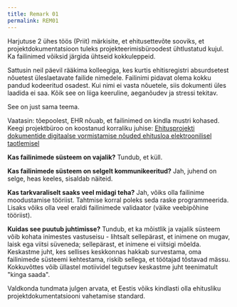 ```yaml
---
title: Remark 01
permalink: REM01
---
```


Harjutuse 2 ühes töös (Priit) märkisite, et ehitusettevõte sooviks, et projektdokumentatsioon tuleks projekteerimisbüroodest ühtlustatud kujul. Ka failinimed võiksid järgida ühtseid kokkuleppeid.

Sattusin neil päevil rääkima kolleegiga, kes kurtis ehitisregistri absurdsetest nõuetest üleslaetavate failide nimedele. Failinimi pidavat olema kokku pandud kodeeritud osadest. Kui nimi ei vasta nõuetele, siis dokumenti üles laadida ei saa. Kõik see on liiga keeruline, aeganõudev ja stressi tekitav.

See on just sama teema. 

Vaatasin: tõepoolest, EHR nõuab, et failinimed on kindla mustri kohased. Keegi projektbüroo on koostanud korraliku juhise: [Ehitusprojekti dokumentide digitaalse
vormistamise nõuded ehitusloa elektroonilisel taotlemisel](https://www.mkm.ee/sites/default/files/juhend_-_ehitusprojekti_digivormistamine_ehitusloa_taotlemisel_10.02.2015.pdf)

__Kas failinimede süsteem on vajalik?__ Tundub, et küll.

__Kas failinimede süsteem on selgelt kommunikeeritud?__ Jah, juhend on selge, heas keeles, sisaldab näiteid.

__Kas tarkvaraliselt saaks veel midagi teha?__ Jah, võiks olla failinime moodustamise tööriist. Tahtmise korral poleks seda raske programmeerida. Lisaks võiks olla veel eraldi failinimede validaator (väike veebipõhine tööriist).

__Kuidas see puutub juhtimisse?__ Tundub, et ka mõistlik ja vajalik süsteem võib kohata inimestes vastuseisu - lihtsalt sellepärast, et inimene on mugav, laisk ega viitsi süveneda; sellepärast, et inimene ei viitsigi mõelda. Keskastme juht, kes sellises keskkonnas hakkab survestama, oma failinimede süsteemi kehtestama, riskib sellega, et töötajad tõstavad mässu. Kokkuvõttes võib üllastel motiividel tegutsev keskastme juht teenimatult "kinga saada".

Valdkonda tundmata julgen arvata, et Eestis võiks kindlasti olla ehitusliku projektdokumentatsiooni vahetamise standard.